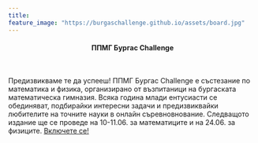 ```yaml
---
title:
feature_image: "https://burgaschallenge.github.io/assets/board.jpg"
---
```

<center>
<h4>ППМГ Бургас Challenge</h4>
</center>
<br>

Предизвикваме те да успееш! ППМГ Бургас Challenge е състезание по математика и физика, организирано от възпитаници на бургаската математическа гимназия. Всяка година млади ентусиасти се обединяват, подбирайки интересни задачи и предизвиквайки любителите на точните науки в онлайн съревновнование. Следващото издание ще се проведе на 10-11.06. за математиците и на 24.06. за физиците. [Включете се!](../current/)
